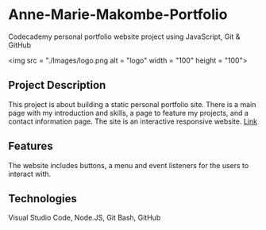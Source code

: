 # Anne-Marie-Makombe-Portfolio
Codecademy personal portfolio website project using JavaScript, Git &amp; GitHub

<img src = "./Images/logo.png alt = "logo" width = "100" height = "100"> 

## Project Description
This project is about building a static personal portfolio site. There is a main page with my introduction and skills, a page to feature my projects, and a contact information page. The site is an interactive responsive website. [Link](https://aimes13.github.io/Anne-Marie-Makombe-Portfolio/)
## Features
The website includes buttons, a menu and event listeners for the users to interact with.
## Technologies
Visual Studio Code, Node.JS, Git Bash, GitHub
